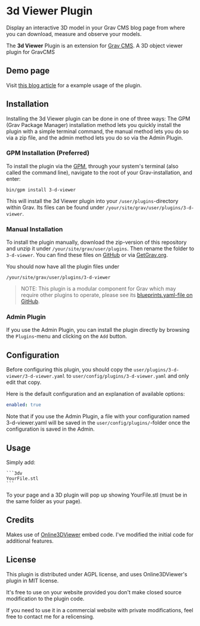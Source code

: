# 3d Viewer Plugin

Display an interactive 3D model in your Grav CMS blog page from where you can download, measure and observe your models. 

The **3d Viewer** Plugin is an extension for [Grav CMS](http://github.com/getgrav/grav). A 3D object viewer plugin for GravCMS

## Demo page

Visit [this blog article](https://blog.cyril.by/en/documentation/3d%20models/filament-detector) for a example usage of the plugin.

## Installation

Installing the 3d Viewer plugin can be done in one of three ways: The GPM (Grav Package Manager) installation method lets you quickly install the plugin with a simple terminal command, the manual method lets you do so via a zip file, and the admin method lets you do so via the Admin Plugin.

### GPM Installation (Preferred)

To install the plugin via the [GPM](http://learn.getgrav.org/advanced/grav-gpm), through your system's terminal (also called the command line), navigate to the root of your Grav-installation, and enter:

    bin/gpm install 3-d-viewer

This will install the 3d Viewer plugin into your `/user/plugins`-directory within Grav. Its files can be found under `/your/site/grav/user/plugins/3-d-viewer`.

### Manual Installation

To install the plugin manually, download the zip-version of this repository and unzip it under `/your/site/grav/user/plugins`. Then rename the folder to `3-d-viewer`. You can find these files on [GitHub](https://github.com/x-ryl669/grav-plugin-3-d-viewer) or via [GetGrav.org](http://getgrav.org/downloads/plugins#extras).

You should now have all the plugin files under

    /your/site/grav/user/plugins/3-d-viewer
	
> NOTE: This plugin is a modular component for Grav which may require other plugins to operate, please see its [blueprints.yaml-file on GitHub](https://github.com/x-ryl669/grav-plugin-3-d-viewer/blob/master/blueprints.yaml).

### Admin Plugin

If you use the Admin Plugin, you can install the plugin directly by browsing the `Plugins`-menu and clicking on the `Add` button.

## Configuration

Before configuring this plugin, you should copy the `user/plugins/3-d-viewer/3-d-viewer.yaml` to `user/config/plugins/3-d-viewer.yaml` and only edit that copy.

Here is the default configuration and an explanation of available options:

```yaml
enabled: true
```

Note that if you use the Admin Plugin, a file with your configuration named 3-d-viewer.yaml will be saved in the `user/config/plugins/`-folder once the configuration is saved in the Admin.



## Usage

Simply add:

````
```3dv
YourFile.stl
```
````

To your page and a 3D plugin will pop up showing YourFile.stl (must be in the same folder as your page).

## Credits

Makes use of [Online3DViewer](https://github.com/kovacsv/Online3DViewer) embed code. I've modified the initial code for additional features.

## License

This plugin is distributed under AGPL license, and uses Online3DViewer's plugin in MIT license. 

It's free to use on your website provided you don't make closed source modification to the plugin code. 

If you need to use it in a commercial website with private modifications, feel free to contact me for a relicensing.


